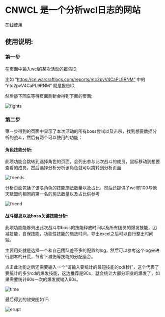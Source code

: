 # CNWCL 是一个分析wcl日志的网站
[在线使用](http://120.26.47.184/)

## 使用说明:
### 第一步
在页面中输入wcl的某次活动的报告ID,

比如 “https://cn.warcraftlogs.com/reports/ntc2pvV4CaPL9RNM” 中的 “ntc2pvV4CaPL9RNM” 就是报告ID,

然后敲下回车等待页面刷新会得到下面的页面:

![fights](https://github.com/Zxmax/CNWCL/tree/master/CNWCL/Photo/1.png)

### 第二步
第一步得到的页面中显示了本次活动的所有boss尝试以及击杀，找到想要数据分析的战斗，然后有两个可以使用的功能：

#### 角色技能分析:
此项功能会跳转到选择角色的页面，会列出参与此次战斗的成员，鼠标移动到想要查看的成员，然后选择分析分析该角色就可以跳转到分析页面

![friends](https://github.com/Zxmax/CNWCL/tree/master/CNWCL/Photo/3.png)

分析页面包括了该名角色的技能施法数量以及占比，然后还提供了wcl前100与他天赋盟约相同的第一名的施法数量以及占比供参考

![friend](https://github.com/Zxmax/CNWCL/tree/master/CNWCL/Photo/2.png)

#### 战斗爆发以及boss关键技能分析:
此项功能能够列出此次战斗中boss的技能释放时间以及所有团员的爆发技能，团减技能，自保技能，功能性技能的施放时间，导出excel之后可以自行整出时间轴。

主要用处就是选择一个和自己团队差不多的配置的log，然后可以参考这个log来进行副本的开荒，节省下减伤等技能的分配磨合。

点击此功能之后还需要输入一个“请输入要统计的最短技能的cd(秒)”，这个代表了要统计的多少cd的爆发技能，这边推荐是90s，就会统计大部分职业的爆发了，如果需要统计60s一次的爆发就输入60s。

![time](https://github.com/Zxmax/CNWCL/tree/master/CNWCL/Photo/4.png)

最后得到的效果图如下:

![erupt](https://github.com/Zxmax/CNWCL/tree/master/CNWCL/Photo/5.png)



